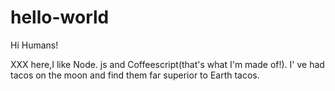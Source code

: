 # hello-world

Hi Humans!

XXX here,I like Node. js and Coffeescript(that's what I'm made of!).
I' ve had tacos on the moon and find them far superior to Earth tacos.
